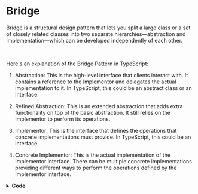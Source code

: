 # Bridge

Bridge is a structural design pattern that lets you split a large class or a set of closely related classes into two separate hierarchies—abstraction and implementation—which can be developed independently of each other.

<br>

Here's an explanation of the Bridge Pattern in TypeScript:

1. Abstraction: This is the high-level interface that clients interact with. It contains a reference to the Implementor and delegates the actual implementation to it. In TypeScript, this could be an abstract class or an interface.

2. Refined Abstraction: This is an extended abstraction that adds extra functionality on top of the basic abstraction. It still relies on the Implementor to perform its operations.

3. Implementor: This is the interface that defines the operations that concrete implementations must provide. In TypeScript, this could be an interface.

4. Concrete Implementor: This is the actual implementation of the Implementor interface. There can be multiple concrete implementations providing different ways to perform the operations defined by the Implementor interface.

<details>
<summary><b>Code</b></summary>

```typescript

// Implementor interface
interface DrawingAPI {
    drawCircle(x: number, y: number, radius: number): void;
}

// Concrete Implementor 1
class DrawingAPI1 implements DrawingAPI {
    drawCircle(x: number, y: number, radius: number): void {
        console.log(`API1.circle at ${x}:${y} with radius ${radius}`);
    }
}

// Concrete Implementor 2
class DrawingAPI2 implements DrawingAPI {
    drawCircle(x: number, y: number, radius: number): void {
        console.log(`API2.circle at ${x}:${y} with radius ${radius}`);
    }
}

// Abstraction
abstract class Shape {
    protected drawingAPI: DrawingAPI;

    constructor(drawingAPI: DrawingAPI) {
        this.drawingAPI = drawingAPI;
    }

    abstract draw(): void;
}

// Refined Abstraction
class Circle extends Shape {
    private x: number;
    private y: number;
    private radius: number;

    constructor(x: number, y: number, radius: number, drawingAPI: DrawingAPI) {
        super(drawingAPI);
        this.x = x;
        this.y = y;
        this.radius = radius;
    }

    draw(): void {
        this.drawingAPI.drawCircle(this.x, this.y, this.radius);
    }
}

// Usage
const circle1 = new Circle(1, 2, 3, new DrawingAPI1());
const circle2 = new Circle(5, 7, 11, new DrawingAPI2());

circle1.draw(); // Output: API1.circle at 1:2 with radius 3
circle2.draw(); // Output: API2.circle at 5:7 with radius 11

// In this example:
// DrawingAPI is the Implementor interface.
// DrawingAPI1 and DrawingAPI2 are the Concrete Implementors providing different ways to draw a circle.
// Shape is the Abstraction class, and Circle is the Refined Abstraction class. They delegate drawing to the Implementor interface (DrawingAPI).
// Circle can be created with different implementations of DrawingAPI, allowing the abstraction (Circle) and the implementation (DrawingAPI) to vary independently.

```

</details>
